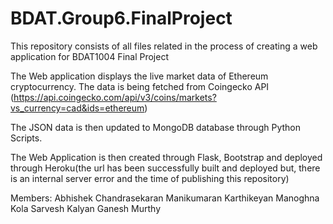 # BDAT.Group6.FinalProject
This repository consists of all files related in the process of creating a web application for BDAT1004 Final Project

The Web application displays the live market data of Ethereum cryptocurrency. The data is being fetched from Coingecko API (https://api.coingecko.com/api/v3/coins/markets?vs_currency=cad&ids=ethereum)

The JSON data is then updated to MongoDB database through Python Scripts. 

The Web Application is then created through Flask, Bootstrap and deployed through Heroku(the url has been successfully built and deployed but, there is an internal server error and the time of publishing this repository)

Members:
Abhishek Chandrasekaran
Manikumaran Karthikeyan
Manoghna Kola
Sarvesh Kalyan Ganesh Murthy
